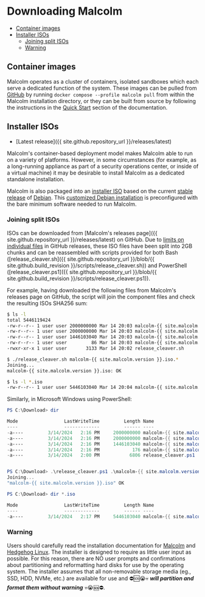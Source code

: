 # <a name="DownloadMalcolm"></a> Downloading Malcolm

* [Container images](#DownloadDockerImages)
* [Installer ISOs](#DownloadISOs)
    - [Joining split ISOs](#JoinISOs)
    - [Warning](#ISOsWarning)

## <a name="DownloadDockerImages"></a> Container images

Malcolm operates as a cluster of containers, isolated sandboxes which each serve a dedicated function of the system. These images can be pulled from [GitHub](https://github.com/orgs/idaholab/packages?repo_name=Malcolm) by running `docker compose --profile malcolm pull` from within the Malcolm installation directory, or they can be built from source by following the instructions in the [Quick Start](quickstart.md#QuickStart) section of the documentation.

## <a name="DownloadISOs"></a> Installer ISOs

* [Latest release]({{ site.github.repository_url }}/releases/latest)

Malcolm's container-based deployment model makes Malcolm able to run on a variety of platforms. However, in some circumstances (for example, as a long-running appliance as part of a security operations center, or inside of a virtual machine) it may be desirable to install Malcolm as a dedicated standalone installation.

Malcolm is also packaged into an [installer ISO](malcolm-iso.md#ISO) based on the current [stable release](https://wiki.debian.org/DebianStable) of [Debian](https://www.debian.org/). This [customized Debian installation](https://wiki.debian.org/DebianLive) is preconfigured with the bare minimum software needed to run Malcolm.

### <a name="JoinISOs"></a> Joining split ISOs

ISOs can be downloaded from [Malcolm's releases page]({{ site.github.repository_url }}/releases/latest) on GitHub. Due to [limits on individual files](https://docs.github.com/en/repositories/releasing-projects-on-github/about-releases#storage-and-bandwidth-quotas) in GitHub releases, these ISO files have been split into 2GB chunks and can be reassembled with scripts provided for both Bash ([release_cleaver.sh]({{ site.github.repository_url }}/blob/{{ site.github.build_revision }}/scripts/release_cleaver.sh)) and PowerShell ([release_cleaver.ps1]({{ site.github.repository_url }}/blob/{{ site.github.build_revision }}/scripts/release_cleaver.ps1)).

For example, having downloaded the following files from Malcolm's releases page on GitHub, the script will join the component files and check the resulting ISOs SHA256 sum:

```bash
$ ls -l
total 5446119424
-rw-r--r-- 1 user user 2000000000 Mar 14 20:03 malcolm-{{ site.malcolm.version }}.iso.01
-rw-r--r-- 1 user user 2000000000 Mar 14 20:03 malcolm-{{ site.malcolm.version }}.iso.02
-rw-r--r-- 1 user user 1446103040 Mar 14 20:03 malcolm-{{ site.malcolm.version }}.iso.03
-rw-r--r-- 1 user user         86 Mar 14 20:03 malcolm-{{ site.malcolm.version }}.iso.sha
-rwxr-xr-x 1 user user       3133 Mar 14 20:02 release_cleaver.sh

$ ./release_cleaver.sh malcolm-{{ site.malcolm.version }}.iso.*
Joining...
malcolm-{{ site.malcolm.version }}.iso: OK

$ ls -l *.iso
-rw-r--r-- 1 user user 5446103040 Mar 14 20:04 malcolm-{{ site.malcolm.version }}.iso
```

Similarly, in Microsoft Windows using PowerShell:

```powershell
PS C:\Download> dir

Mode                 LastWriteTime         Length Name
----                 -------------         ------ ----
-a----         3/14/2024   2:16 PM     2000000000 malcolm-{{ site.malcolm.version }}.iso.01
-a----         3/14/2024   2:16 PM     2000000000 malcolm-{{ site.malcolm.version }}.iso.02
-a----         3/14/2024   2:16 PM     1446103040 malcolm-{{ site.malcolm.version }}.iso.03
-a----         3/14/2024   2:16 PM            176 malcolm-{{ site.malcolm.version }}.iso.sha
-a----         3/14/2024   2:00 PM           6806 release_cleaver.ps1


PS C:\Download> .\release_cleaver.ps1 .\malcolm-{{ site.malcolm.version }}.iso.*
Joining...
"malcolm-{{ site.malcolm.version }}.iso" OK

PS C:\Download> dir *.iso

Mode                 LastWriteTime         Length Name
----                 -------------         ------ ----
-a----         3/14/2024   2:17 PM     5446103040 malcolm-{{ site.malcolm.version }}.iso
```

### <a name="ISOsWarning"></a> Warning

Users should carefully read the installation documentation for [Malcolm](malcolm-iso.md#ISOInstallation) and [Hedgehog Linux](hedgehog-installation.md#HedgehogInstallation). The installer is designed to require as little user input as possible. For this reason, there are NO user prompts and confirmations about partitioning and reformatting hard disks for use by the operating system. The installer assumes that all non-removable storage media (eg., SSD, HDD, NVMe, etc.) are available for use and ⛔🆘😭💀 ***will partition and format them without warning*** 💀😭🆘⛔.
